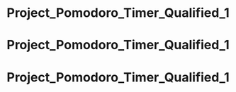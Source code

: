 # Project_Pomodoro_Timer_Qualified_1
# Project_Pomodoro_Timer_Qualified_1
# Project_Pomodoro_Timer_Qualified_1

